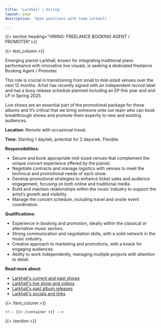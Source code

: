 ```yaml
---
title: 'Larkhall | Hiring'
layout: page
description: 'Open positions with team Larkahll.'

---
```


{{< section heading="HIRING: FREELANCE BOOKING AGENT / PROMOTER">}}
    <!-- {{< container background="primary" heading="HIRING: FREELANCE BOOKING AGENT / PROMOTER">}} -->
        
{{< text_column >}}

Emerging pianist Larkhall, known for integrating traditional piano performance with innovative live visuals, is seeking a dedicated freelance Booking Agent / Promoter. 

This role is crucial in transitioning from small to mid-sized venues over the next 12 months. Artist has recently signed with an independent record label and has a busy release schedule planned including an EP this year and and LP in Spring 2025. 

Live shows are an essential part of the promotional package for these albums and it’s critical that we bring someone onto our team who can book breakthrough shows and promote them expertly to new and existing audiences.

**Location:** Remote with occasional travel.

**Time:** Starting 1 day/wk, potential for 2 days/wk. Flexible.

**Responsibilities:**
- Secure and book appropriate mid-sized venues that complement the unique concert experience offered by the pianist.
- Negotiate contracts and manage logistics with venues to meet the technical and promotional needs of each show.
- Develop promotional strategies to enhance ticket sales and audience engagement, focusing on both online and traditional media.
- Build and maintain relationships within the music industry to support the artist’s growth and visibility.
- Manage the concert schedule, including travel and onsite event coordination.

**Qualifications:**
- Experience in booking and promotion, ideally within the classical or alternative music sectors.
- Strong communication and negotiation skills, with a solid network in the music industry.
- Creative approach to marketing and promotions, with a knack for engaging audiences.
- Ability to work independently, managing multiple projects with attention to detail.

**Read more about:**
- [Larkhall's current and past shows](/concerts)
- [Larkhall's live show and videos](/videos)
- [Larkhall's past album releases](/works)
- [Larkhall's socials and links](https://linktr.ee/larkhall)

{{< /text_column >}}

    <!-- {{< /container >}} -->
{{< /section >}}
